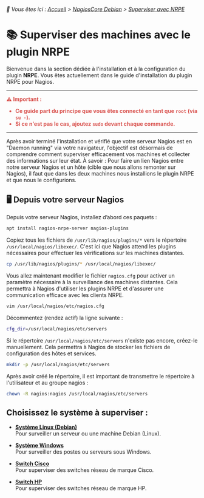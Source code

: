 <link rel="stylesheet" type="text/css" href="/assets/css/blue-theme.css">

###### 📂 Vous êtes ici : [Accueil](./index.md) > [NagiosCore Debian](/linux/nagioscore-debian/index.md) > [Superviser avec NRPE](/linux/nagioscore-debian/supervision-nrpe.md)

# 📚 Superviser des machines avec le plugin NRPE

Bienvenue dans la section dédiée à l'installation et à la configuration du plugin **NRPE**. Vous êtes actuellement dans le guide d'installation du plugin NRPE pour Nagios.

---
<!-- Alerte importante concernant les droits d'utilisateur -->
<div style="color: #d9534f; font-weight: bold; margin-bottom: 1em;">
  ⚠️ <strong>Important :</strong>
  <ul>
    <li>Ce guide part du principe que vous êtes connecté en tant que <code>root</code> (via <code>su -</code>).</li>
    <li>Si ce n'est pas le cas, ajoutez <code>sudo</code> devant chaque commande.</li>
  </ul>
</div>

---
Après avoir terminé l'installation et vérifié que votre serveur Nagios est en "Daemon running" via votre navigateur, l'objectif est désormais de comprendre comment superviser efficacement vos machines et collecter des informations sur leur état. À savoir : Pour faire un lien Nagios entre notre serveur Nagios et un hôte (cible que nous allons remonter sur Nagios), il faut que dans les deux machines nous installions le plugin NRPE et que nous le configurions.  

## 🖥️ Depuis votre serveur Nagios
Depuis votre serveur Nagios, installez d’abord ces paquets :

```bash
apt install nagios-nrpe-server nagios-plugins
```

Copiez tous les fichiers de `/usr/lib/nagios/plugins/*` vers le répertoire `/usr/local/nagios/libexec/`. C'est ici que Nagios attend les plugins nécessaires pour effectuer les vérifications sur les machines distantes.

```bash
cp /usr/lib/nagios/plugins/* /usr/local/nagios/libexec/
```

Vous allez maintenant modifier le fichier `nagios.cfg` pour activer un paramètre nécessaire à la surveillance des machines distantes. Cela permettra à Nagios d'utiliser les plugins NRPE et d'assurer une communication efficace avec les clients NRPE.
```bash
vim /usr/local/nagios/etc/nagios.cfg
```

Décommentez (rendez actif) la ligne suivante :

```bash
cfg_dir=/usr/local/nagios/etc/servers
```

Si le répertoire `/usr/local/nagios/etc/servers` n'existe pas encore, créez-le manuellement. Cela permettra à Nagios de stocker les fichiers de configuration des hôtes et services.

```bash
mkdir -p /usr/local/nagios/etc/servers
```

Après avoir créé le répertoire, il est important de transmettre le répertoire à l'utilisateur et au groupe nagios : 

```bash
chown -R nagios:nagios /usr/local/nagios/etc/servers
```


<style>
    table {
        width: 100%; /* Prendre toute la largeur */
        border-collapse: collapse; /* Fusionner les bordures */
        background-color: black; /* Fond noir */
        color: white; /* Texte blanc */
    }

    th, td {
        border: 1px solid white; /* Bordure blanche */
        padding: 10px; /* Espacement intérieur */
        text-align: left; /* Alignement à gauche */
    }

    th {
        background-color: #333; /* Fond des en-têtes en gris foncé */
    }

    tr:nth-child(even) {
        background-color: #444; /* Fond des lignes paires en gris */
    }

    tr:hover {
        background-color: #555; /* Fond des lignes au survol */
    }
</style>

## Choisissez le système à superviser :

- [**Système Linux (Debian)**](./supervision/linux-debian.md)  
  Pour surveiller un serveur ou une machine Debian (Linux).

- [**Système Windows**](./supervision/windows.md)  
  Pour surveiller des postes ou serveurs sous Windows.

- [**Switch Cisco**](./supervision/switch-cisco.md)  
  Pour superviser des switches réseau de marque Cisco.

- [**Switch HP**](./supervision/switch-hp.md)  
  Pour superviser des switches réseau de marque HP.
